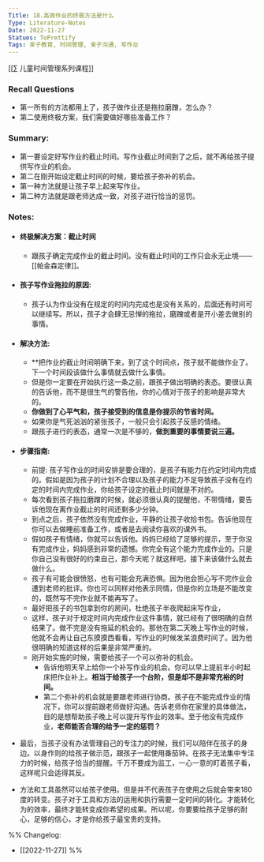 ```yaml
---
Title: 18.高效作业的终极方法是什么 
Type: Literature-Notes 
Date: 2022-11-27
Statues: ToPrettify 
Tags: 亲子教育, 时间管理, 亲子沟通, 写作业  
---
```


[[∑ 儿童时间管理系列课程]]


### Recall Questions  
  - 第一所有的方法都用上了，孩子做作业还是拖拉磨蹭，怎么办？  
  - 第二使用终极方案，我们需要做好哪些准备工作？  

### Summary:  
  - 第一要设定好写作业的截止时间。写作业截止时间到了之后，就不再给孩子提供写作业的机会。  
  - 第二在刚开始设定截止时间的时候，要给孩子弥补的机会。  
- 第一种方法就是让孩子早上起来写作业。  
- 第二种方法就是跟老师达成一致，对孩子进行恰当的惩罚。  

### Notes:  
  - #### 终极解决方案：截止时间  
    - 跟孩子确定完成作业的截止时间。没有截止时间的工作只会永无止境—— [[帕金森定律]]。  
  
  - #### 孩子写作业拖拉的原因:   
    - 孩子认为作业没有在规定的时间内完成也是没有关系的，后面还有时间可以继续写。所以，孩子才会肆无忌惮的拖拉，磨蹭或者是开小差去做别的事情。  
  - #### 解决方法:   
    - **把作业的截止时间明确下来，到了这个时间点，孩子就不能做作业了。下一个时间段该做什么事情就去做什么事情。  
    - 但是你一定要在开始执行这一条之前，跟孩子做出明确的表态。要很认真的告诉他，而不是很生气的警告他，你的心情对于孩子的影响是非常大的。  
    - **你做到了心平气和，孩子接受到的信息是你提示的节省时间。**  
    - 如果你是气死汹汹的紧张孩子，一般只会引起孩子反感的情绪。  
    - 跟孩子进行的表态，通常一次是不够的，**做到重要的事情要说三遍。**  
  - #### 步骤指南:  
    - 前提: 孩子写作业的时间安排是要合理的，是孩子有能力在约定时间内完成的。假如是因为孩子的计划不合理以及孩子的能力不足导致孩子没有在约定的时间内完成作业，你给孩子设定的截止时间就是不对的。  
    - 每次看到孩子拖拉磨蹭的时候，就必须很认真的提醒他，不带情绪，要告诉他现在离作业截止的时间还剩多少分钟。  
    - 到点之后，孩子依然没有完成作业，平静的让孩子收拾书包。告诉他现在你可以去做睡前准备工作，或者是去阅读你喜欢的课外书。  
    - 假如孩子有情绪，你就可以告诉他。妈妈已经给了足够的提示，至于你没有完成作业，妈妈感到非常的遗憾。你完全有这个能力完成作业的。只是你自己没有很好的约束自己，那今天呢？就这样吧，接下来该做什么就去做什么。  
    - 孩子有可能会很愤怒，也有可能会充满恐惧。因为他会担心写不完作业会遭到老师的批评。你也可以同样对他表示同情，但是你的立场是不能改变的，既然写不完作业就不能再写了。  
    - 最好把孩子的书包拿到你的房间，杜绝孩子半夜爬起床写作业，  
    - 这样，孩子对于规定时间内完成作业这件事情，就已经有了很明确的自然结果了。做不完是没有拖延的机会的。那他在第二天晚上写作业的时候，他就不会再让自己东摸摸西看看，写作业的时候发呆浪费时间了。因为他很明确的知道这样的后果是非常严重的。  
    - 刚开始实施的时候，需要给孩子一个可以弥补的机会。  
      - 告诉他明天早上给你一个补写作业的机会。你可以早上提前半小时起床把作业补上。**相当于给孩子一个台阶，但是却不是非常充裕的时间。**  
      - 第二个弥补的机会就是要跟老师进行协商。孩子在不能完成作业的情况下，你可以提前跟老师做好沟通。告诉老师你在家里的具体做法，目的是想帮助孩子晚上可以提升写作业的效率。至于他没有完成作业，**老师能否合理的给予一定的惩罚？**  
  - 最后，当孩子没有办法管理自己的专注力的时候，我们可以陪伴在孩子的身边。以身作则的给孩子做示范，跟孩子一起使用番茄钟。在孩子无法集中专注力的时候，给孩子恰当的提醒。千万不要成为监工，一心一意的盯着孩子看，这样呢只会适得其反。  
  - 方法和工具虽然可以给孩子使用。但是并不代表孩子在使用之后就会带来180度的转变。孩子对于工具和方法的运用和执行需要一定时间的转化。才能转化为的效率，最终才能转变成你希望的成果。所以呢，你要要给孩子足够的耐心，足够的信心，才是你给孩子最宝贵的支持。  



%%
Changelog:
- [[2022-11-27]]
%%

